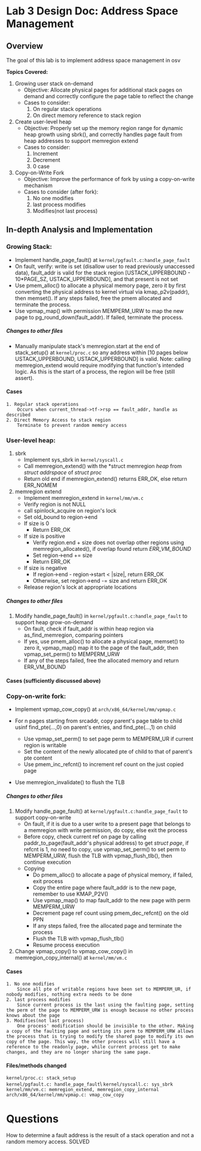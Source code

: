 # Lab 3 Design Doc: Address Space Management

## Overview
The goal of this lab is to implement address space management in osv

**Topics Covered:**
1. Growing user stack on-demand
    - Objective:
    Allocate physical pages for additional stack pages on demand and correctly configure the page table to reflect the change
    - Cases to consider:
        1. On regular stack operations
        2. On direct memory reference to stack region
2. Create user-level heap
    - Objective: Properly set up the memory region range for dynamic heap growth using sbrk(), and correctly handles page fault from heap addresses to support memregion extend
    - Cases to consider:
        1. Increment
        2. Decrement
        3. 0 case
3. Copy-on-Write Fork
    - Objective: Improve the performance of fork by using a copy-on-write mechanism
    - Cases to consider (after fork):
        1. No one modifies
        2. last process modifies
        3. Modifies(not last process)
## In-depth Analysis and Implementation

### Growing Stack:
- Implement handle_page_fault() at `kernel/pgfault.c:handle_page_fault`
- On fault, verify: write is set (disallow user to read previously unaccessed data), fault_addr is valid for the stack region [USTACK_UPPERBOUND - 10*PAGE_SZ, USTACK_UPPERBOUND], and that present is not set
- Use pmem_alloc() to allocate a physical memory page, zero it by first converting the physical address to kernel virtual via kmap_p2v(paddr), then memset(). If any steps failed, free the pmem allocated and terminate the process.
- Use vpmap_map() with permission MEMPERM_URW to map the new page to pg_round_down(fault_addr). If failed, terminate the process.

##### Changes to other files
- Manually manipulate stack's memregion.start at the end of stack_setup() at `kernel/proc.c` so any address within [10 pages below USTACK_UPPERBOUND, USTACK_UPPERBOUND] is valid. Note: calling memregion_extend would require modifying that function's intended logic. As this is the start of a process, the region will be free (still assert).

#### Cases
    1. Regular stack operations
        Occurs when current_thread->tf->rsp == fault_addr, handle as described
    2. Direct Memory Access to stack region
        Terminate to prevent random memory access

### User-level heap:
1. sbrk
    - Implement sys_sbrk in `kernel/syscall.c`
    - Call memregion_extend() with the *struct memregion *heap* from *struct addrspace* of *struct proc*
    - Return old end if memregion_extend() returns ERR_OK, else return ERR_NOMEM
2. memregion extend
    - Implement memregion_extend in `kernel/mm/vm.c`
    - Verify region is not NULL
    - call spinlock_acquire on region's lock
    - Set old_bound to region->end
    - If size is 0
        - Return ERR_OK
    - If size is positive
        - Verify region.end + size does not overlap other regions using memregion_allocated(), if overlap found return *ERR_VM_BOUND*
        - Set region->end += size
        - Return ERR_OK
    - If size is negative
        - If region->end - region->start < |size|, return ERR_OK
        - Otherwise, set region->end -= size and return ERR_OK
    - Release region's lock at appropriate locations

##### Changes to other files
1. Modify handle_page_fault() in `kernel/pgfault.c:handle_page_fault` to support heap grow-on-demand
    - On fault, check if fault_addr is within heap region via as_find_memregion, comparing pointers
    - If yes, use pmem_alloc() to allocate a physical page, memset() to zero it, vpmap_map() map it to the page of the fault_addr, then vpmap_set_perm() to MEMPERM_URW
    - If any of the steps failed, free the allocated memory and return ERR_VM_BOUND 

#### Cases (sufficiently discussed above)

### Copy-on-write fork:
- Implement vpmap_cow_copy() at `arch/x86_64/kernel/mm/vpmap.c`

- For n pages starting from srcaddr, copy parent's page table to child usinf find_pte(...,0) on parent's entries, and find_pte(...,1) on child
    - Use vpmap_set_perm() to set page perm to MEMPERM_UR if current region is writable
    - Set the content of the newly allocated pte of child to that of parent's pte content
    - Use pmem_inc_refcnt() to increment ref count on the just copied page
- Use memregion_invalidate() to flush the TLB

##### Changes to other files
1. Modify handle_page_fault() at `kernel/pgfault.c:handle_page_fault` to support copy-on-write
    - On fault, if it is due to a user write to a present page that belongs to a memregion with write permission, do copy, else exit the process
    - Before copy, check current ref on page by calling paddr_to_page(fault_addr's physical address) to get *struct page*, if refcnt is 1, no need to copy, use vpmap_set_perm() to set perm to MEMPERM_URW, flush the TLB with vpmap_flush_tlb(), then continue execution
    - Copying
        - Do pmem_alloc() to allocate a page of physical memory, if failed, exit process
        - Copy the entire page where fault_addr is to the new page, remember to use KMAP_P2V()
        - Use vpmap_map() to map fault_addr to the new page with perm MEMPERM_URW
        - Decrement page ref count using pmem_dec_refcnt() on the old PPN
        - If any steps failed, free the allocated page and terminate the process
        - Flush the TLB with vpmap_flush_tlb()
        - Resume process execution
2. Change vpmap_copy() to vpmap_cow_copy() in memregion_copy_internal() at `kernel/mm/vm.c`

#### Cases
    1. No one modifies
        Since all pte of writable regions have been set to MEMPERM_UR, if nobody modifies, nothing extra needs to be done
    2. last process modifies
        Since current process is the last using the faulting page, setting the perm of the page to MEMPERM_URW is enough because no other process knows about the page
    3. Modifies(not last process)
        One process' modification should be invisible to the other. Making a copy of the faulting page and setting its perm to MEMPERM_URW allows the process that is trying to modify the shared page to modify its own copy of the page. This way, the other process will still have a reference to the readonly page, while current process get to make changes, and they are no longer sharing the same page.

#### Files/methods changed
   `kernel/proc.c: stack_setup`\
   `kernel/pgfault.c: handle_page_fault`\ 
   `kernel/syscall.c: sys_sbrk`\
   `kernel/mm/vm.c: memregion_extend, memregion_copy_internal`\
   `arch/x86_64/kernel/mm/vpmap.c: vmap_cow_copy`       

# Questions
How to determine a fault address is the result of a stack operation and not a random memory access. SOLVED